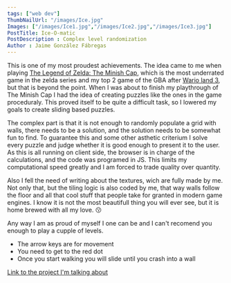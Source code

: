 ```yaml
---
tags: ["web dev"]
ThumbNailUrl: "/images/Ice.jpg"
Images: ["/images/Ice1.jpg","/images/Ice2.jpg","/images/Ice3.jpg"]
PostTitle: Ice-O-matic
PostDescription : Complex level randomization
Author : Jaime González Fábregas
---
```


This is one of my most proudest achievements. The idea came to me when playing [The Legend of Zelda: The Minish Cap](https://en.wikipedia.org/wiki/The_Legend_of_Zelda:_The_Minish_Cap), which is the most underrated game in the zelda series and my top 2 game of the GBA after [Wario land 3](https://es.wikipedia.org/wiki/Wario_Land_3), but that is beyond the point. When I was about to finish my playthrough of The Minish Cap I had the idea of creating puzzles like the ones in the game proceduraly. This proved itself to be quite a difficult task, so I lowered my goals to create sliding based puzzles. 

The complex part is that it is not enough to randomly populate a grid with walls, there needs to be a solution, and the solution needs to be somewhat fun to find. To guarantee this and some other asthetic criterium I solve every puzzle and judge whether it is good enough to present it to the user. As this is all running on client side, the browser is in charge of the calculations, and the code was programed in JS. This limits my computational speed greatly and I am forced to trade quality over quantity. 

Also I fell the need of writing about the textures, wich are fully made by me. Not only that, but the tiling logic is also coded by me, that way walls follow the floor and all that cool stuff that people take for granted in modern game engines. I know it is not the most beautifull thing you will ever see, but it is home brewed with all my love. 😗

Any way I am as proud of myself I one can be and I can't recomend you enough to play a cupple of levels. 
- The arrow keys are for movement
- You need to get to the red dot
- Once you start walking you will slide until you crash into a wall

[Link to the project I'm talking about](https://dirigity.github.io/htmlProyects/ice-o-matic/)

